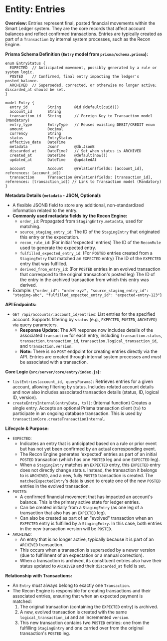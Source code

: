 # Entity: Entries

**Overview:**
Entries represent final, posted financial movements within the Smart Ledger system. They are the core records that affect account balances and reflect confirmed transactions. Entries are typically created as part of a `Transaction` by internal system processes, such as the Recon Engine.

**Prisma Schema Definition (`Entry` model from `prisma/schema.prisma`):**
```prisma
enum EntryStatus {
  EXPECTED  // Anticipated movement, possibly generated by a rule or system logic.
  POSTED    // Confirmed, final entry impacting the ledger's posted_balance.
  ARCHIVED  // Superseded, corrected, or otherwise no longer active; discarded_at should be set.
}

model Entry {
  entry_id         String      @id @default(cuid())
  account_id       String
  transaction_id   String      // Foreign Key to Transaction model (Mandatory)
  entry_type       EntryType   // Reuses existing DEBIT/CREDIT enum
  amount           Decimal
  currency         String
  status           EntryStatus
  effective_date   DateTime
  metadata         Json?       @db.JsonB
  discarded_at     DateTime?   // Set when status is ARCHIVED
  created_at       DateTime    @default(now())
  updated_at       DateTime    @updatedAt

  account          Account     @relation(fields: [account_id], references: [account_id])
  transaction      Transaction @relation(fields: [transaction_id], references: [transaction_id]) // Link to Transaction model (Mandatory)
}
```

**Metadata Details (`metadata` - JSON, Optional):**
- A flexible JSONB field to store any additional, non-standardized information related to the entry.
- **Commonly used metadata fields by the Recon Engine:**
  - `order_id`: Propagated from `StagingEntry.metadata`, used for matching.
  - `source_staging_entry_id`: The ID of the `StagingEntry` that originated this entry or the expectation.
  - `recon_rule_id`: (For initial 'expected' entries) The ID of the `ReconRule` used to generate the expected entry.
  - `fulfilled_expected_entry_id`: (For `POSTED` entries created from a `StagingEntry` that matched an `EXPECTED` entry) The ID of the `EXPECTED` entry that was fulfilled.
  - `derived_from_entry_id`: (For `POSTED` entries in an evolved transaction that correspond to the original transaction's posted leg) The ID of the entry in the archived transaction from which this entry was derived.
- Example: `{"order_id": "order-xyz", "source_staging_entry_id": "staging-abc", "fulfilled_expected_entry_id": "expected-entry-123"}`

**API Endpoints:**
- `GET /api/accounts/:account_id/entries`: List entries for the specified account. Supports filtering by `status` (e.g., `EXPECTED`, `POSTED`, `ARCHIVED`) via query parameters.
  - **Response Update:** The API response now includes details of the associated `transaction` for each entry, including `transaction.status`, `transaction.transaction_id`, `transaction.logical_transaction_id`, and `transaction.version`.
  - **Note:** There is no `POST` endpoint for creating entries directly via the API. Entries are created through internal system processes and *must* be associated with a transaction.

**Core Logic (`src/server/core/entry/index.js`):**
- `listEntries(account_id, queryParams)`: Retrieves entries for a given account, allowing filtering by status. Includes related account details and now also includes associated transaction details (status, ID, logical ID, version).
- `createEntryInternal(entryData, tx?)`: (Internal function) Creates a single entry. Accepts an optional Prisma transaction client (`tx`) to participate in an ongoing database transaction. This is used by `transactionCore.createTransactionInternal`.

**Lifecycle & Purpose:**
- `EXPECTED`:
    - Indicates an entry that is anticipated based on a rule or prior event but has not yet been confirmed by an actual corresponding event.
    - The Recon Engine generates 'expected' entries as part of an initial `POSTED` transaction (which has one `POSTED` leg and one `EXPECTED` leg).
    - When a `StagingEntry` matches an `EXPECTED` entry, this `EXPECTED` entry does not directly change status. Instead, the transaction it belongs to is `ARCHIVED`, and a new, fully `POSTED` transaction is created. The `matchedExpectedEntry`'s data is used to create one of the new `POSTED` entries in the evolved transaction.
- `POSTED`:
    - A confirmed financial movement that has impacted an account's balance. This is the primary active state for ledger entries.
    - Can be created initially from a `StagingEntry` (as one leg of a transaction that also has an `EXPECTED` leg).
    - Can also be created as part of an "evolved" transaction when an `EXPECTED` entry is fulfilled by a `StagingEntry`. In this case, both entries in the new transaction version will be `POSTED`.
- `ARCHIVED`:
    - An entry that is no longer active, typically because it is part of an `ARCHIVED` transaction.
    - This occurs when a transaction is superseded by a newer version (due to fulfillment of an expectation or a manual correction).
    - When a transaction is archived, its constituent entries also have their status updated to `ARCHIVED` and their `discarded_at` field is set.

**Relationship with Transactions:**
- An `Entry` *must* always belong to exactly one `Transaction`.
- The Recon Engine is responsible for creating transactions and their associated entries, ensuring that when an expected payment is matched:
    1. The original transaction (containing the `EXPECTED` entry) is archived.
    2. A new, evolved transaction is created with the same `logical_transaction_id` and an incremented `version`.
    3. This new transaction contains two `POSTED` entries: one from the fulfilling `StagingEntry` and one carried over from the original transaction's `POSTED` leg.
